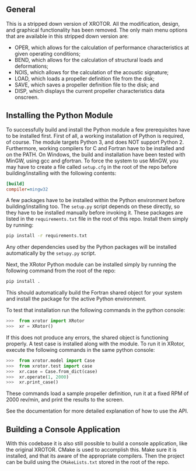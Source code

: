 
General
-------
This is a stripped down version of XROTOR. All the modification, design, and graphical functionality has
been removed. The only main menu options that are available in this stripped down version are:
* OPER, which allows for the calculation of performance characteristics at given operating conditions;
* BEND, which allows for the calculation of structural loads and deformations;
* NOIS, which allows for the calculation of the acoustic signature;
* LOAD, which loads a propeller definition file from the disk;
* SAVE, which saves a propeller definition file to the disk; and
* DISP, which displays the current propeller characteristics data onscreen.

Installing the Python Module
----------------------------
To successfully build and install the Python module a few prerequisites have to be installed first. First of all, a 
working installation of Python is required, of course. The module targets Python 3, and does NOT support Python 2. 
Furthermore, working compilers for C and Fortran have to be installed and on the PATH. On Windows, the build and
installation have been tested with MinGW, using gcc and gfortran. To force the system to use MinGW, you may have to
create a file called `setup.cfg` in the root of the repo before building/installing with the following contents:

```INI
[build]
compiler=mingw32
```

A few packages have to be installed within the Python environment before building/installing too. The `setup.py` script
depends on these directly, so they have to be installed manually before invoking it. These packages are listed in the
`requirements.txt` file in the root of this repo. Install them simply by running:

```bash
pip install -r requirements.txt
```

Any other dependencies used by the Python packages will be installed automatically by the `setupy.py` script.

Next, the XRotor Python module can be installed simply by running the following command from the root of the repo:

```bash
pip install .
```

This should automatically build the Fortran shared object for your system and install the package for the active Python
environment.

To test that installation run the following commands in the python console:

```Python console
>>>  from xrotor import XRotor
>>>  xr = XRotor()
```

If this does not produce any errors, the shared object is functioning properly. A test case is installed along with the
module. To run it in XRotor, execute the following commands in the same python console:

```Python console
>>>  from xrotor.model import Case
>>>  from xrotor.test import case
>>>  xr.case = Case.from_dict(case)
>>>  xr.operate(1, 2000)
>>>  xr.print_case()
```

These commands load a sample propeller definition, run it at a fixed RPM of 2000 rev/min, and print the results to the 
screen. 

See the documentation for more detailed explanation of how to use the API.


Building a Console Application
------------------------------
With this codebase it is also still possible to build a console application, like the original XROTOR. CMake is used to
accomplish this. Make sure it is installed, and that its aware of the appropriate compilers. Then the project can be 
build using the `CMakeLists.txt` stored in the root of the repo.
 